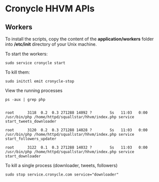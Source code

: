 # Cronycle HHVM APIs



## Workers

To install the scripts, copy the content of the **application/workers** folder into **/etc/init** directory of your Unix machine.

To start the workers:

    sudo service cronycle start
    
To kill them:

    sudo initctl emit cronycle-stop
    
    
View the running processes

    ps -aux | grep php
    

    root      3118  0.2  0.3 271288 14092 ?        Ss   11:03   0:00 /usr/bin/php /home/httpd/squallstar/hhvm/index.php service start_tweets_downloader
    
    root      3120  0.2  0.3 271288 14028 ?        Ss   11:03   0:00 /usr/bin/php /home/httpd/squallstar/hhvm/index.php service start_followers_updater
    
    root      3122  0.1  0.3 271288 14032 ?        Ss   11:03   0:00 /usr/bin/php /home/httpd/squallstar/hhvm/index.php service start_downloader


To kill a single process (downloader, tweets, followers)

    sudo stop service.cronycle.com service="downloader"